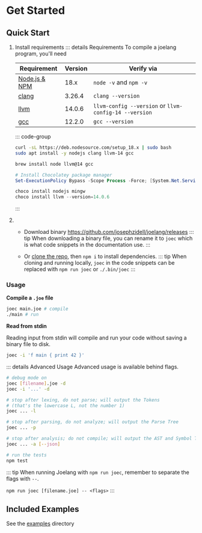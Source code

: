 # Get Started

## Quick Start

1. Install requirements
	::: details Requirements
	To compile a joelang program, you'll need

	| Requirement | Version | Verify via |
	| --- | --- | --- |
	| [Node.js & NPM](https://nodejs.org/en) | 18.x | `node -v` and `npm -v` |
	| [clang](https://cmake.org/download/#latest) | 3.26.4 | `clang --version` |
	| [llvm](https://releases.llvm.org/) | 14.0.6 | `llvm-config --version` or `llvm-config-14 --version` |
	| [gcc](https://gcc.gnu.org/install/) | 12.2.0 | `gcc --version` |

	::: code-group

	```bash [Ubuntu/Debian]
	curl -sL https://deb.nodesource.com/setup_18.x | sudo bash
	sudo apt install -y nodejs clang llvm-14 gcc
	```

	```bash [Mac (via Homebrew)]
	brew install node llvm@14 gcc
	```

	```ps1 [Windows (via PowerShell and Chocolatey)]
	# Install Chocolatey package manager
	Set-ExecutionPolicy Bypass -Scope Process -Force; [System.Net.ServicePointManager]::SecurityProtocol = [System.Net.ServicePointManager]::SecurityProtocol -bor 3072; iex ((New-Object System.Net.WebClient).DownloadString('https://chocolatey.org/install.ps1'))

	choco install nodejs mingw
	choco install llvm --version=14.0.6
	```
	:::

2. - Download binary https://github.com/josephzidell/joelang/releases
     ::: tip
     When downloading a binary file, you can rename it to `joec` which is what code snippets in the documentation use.
     :::

   - Or [clone the repo](https://github.com/josephzidell/joelang), then `npm i` to install dependencies.
     ::: tip
     When cloning and running locally, `joec` in the code snippets can be replaced with `npm run joec` or `./.bin/joec`
     :::


### Usage

**Compile a `.joe` file**
```bash
joec main.joe # compile
./main # run
```

**Read from stdin**

Reading input from stdin will compile and run your code without saving a binary file to disk.

```bash
joec -i 'f main { print 42 }'
```

::: details Advanced Usage
Advanced usage is available behind flags.

```bash
# debug mode on
joec [filename].joe -d
joec -i '...' -d

# stop after lexing, do not parse; will output the Tokens
# (that's the lowercase L, not the number 1)
joec ... -l

# stop after parsing, do not analyze; will output the Parse Tree
joec ... -p

# stop after analysis; do not compile; will output the AST and Symbol Table
joec ... -a [--json]

# run the tests
npm test
```

::: tip
When running Joelang with `npm run joec`, remember to separate the flags with `--`.

```npm run joec [filename.joe] -- <flags>```
:::

## Included Examples

See the [examples](https://github.com/josephzidell/joelang/tree/main/examples) directory
